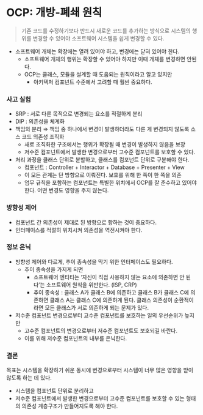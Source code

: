 # OCP: 개방-폐쇄 원칙

> 기존 코드를 수정하기보다 반드시 새로운 코드를 추가하는 방식으로 시스템의 행위를 변경할 수 있어야 소프트웨어 시스템을 쉽게 변경할 수 있다.

- 소프트웨어 개체는 확장에는 열려 있어야 하고, 변경에는 닫혀 있어야 한다.
  - 소프트웨어 개체의 행위는 확장할 수 있어야 하지만 이때 개체를 변경하면 안된다.
  - OCP는 클래스, 모듈을 설계할 때 도움되는 원칙이라고 알고 있지만
    - 아키텍처 컴포넌트 수준에서 고려할 때 훨씬 중요하다.

### 사고 실험

- SRP : 서로 다른 목적으로 변경되는 요소를 적절하게 분리
- DIP : 의존성을 체계화
- 책임의 분리 ⇒ 책임 중 하나에서 변경이 발생하더라도 다른 게 변경되지 않도록 소스 코드 의존성 조직화
  - 새로 조직화한 구조에서는 행위가 확장될 때 변경이 발생하지 않음을 보장
  - 저수준 컴포넌트에서 발생한 변경으로부터 고수준 컴포넌트를 보호할 수 있다.
- 처리 과정을 클래스 단위로 분할하고, 클래스를 컴포넌트 단위로 구분해야 한다.
  - 컴포넌트 : Controller + Interactor + Database + Presenter + View
  - 이 모든 관계는 단 방향으로 이뤄진다. 보호를 위해 한 쪽이 한 쪽을 의존
  - 업무 규칙을 포함하는 컴포넌트는 특별한 위치에서 OCP를 잘 준수하고 있어야 한다. 어떤 변경도 영향을 주지 않는다.

### 방향성 제어

- 컴포넌트 간 의존성이 제대로 된 방향으로 향하는 것이 중요하다.
- 인터페이스를 적절히 위치시켜 의존성을 역전시켜야 한다.

### 정보 은닉

- 방향성 제어와 다르게, 추이 종속성을 막기 위한 인터페이스도 필요하다.
  - 추이 종속성을 가지게 되면
    - 소프트웨어 엔티티는 ‘자신이 직접 사용하지 않는 요소에 의존하면 안 된다’는 소프트웨어 원칙을 위반한다. (ISP, CRP)
    - 추이 종속성 : 클래스 A가 클래스 B에 의존하고 클래스 B가 클래스 C에 의존하면 클래스 A는 클래스 C에 의존하게 된다. 클래스 의존성이 순환적이라면 모든 클래스가 서로 의존하게 되는 문제가 있다.
- 저수준 컴포넌트 변경으로부터 고수준 컴포넌트를 보호하는 일의 우선순위가 높지만
  - 고수준 컴포넌트의 변경으로부터 저수준 컴포넌트도 보호되길 바란다.
  - 이를 위해 저수준 컴포넌트의 내부를 은닉한다.

### 결론

목표는 시스템을 확장하기 쉬운 동시에 변경으로부터 시스템이 너무 많은 영향을 받이 않도록 하는 데 있다.

- 시스템을 컴포넌트 단위로 분리하고
- 저수준 컴포넌트에서 발생한 변경으로부터 고수준 컴포넌트를 보호할 수 있는 형태의 의존성 계층구조가 만들어지도록 해야 한다.

